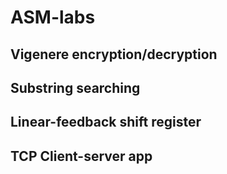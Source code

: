 # ASM-labs
## Vigenere encryption/decryption
## Substring searching
## Linear-feedback shift register
## TCP Client-server app
